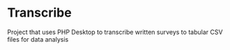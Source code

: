 # Transcribe
Project that uses PHP Desktop to transcribe written surveys to tabular CSV files for data analysis

